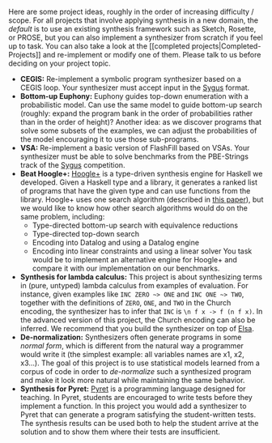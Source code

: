 Here are some project ideas, roughly in the order of increasing difficulty / scope. For all projects that involve applying synthesis in a new domain, the *default* is to use an existing synthesis framework such as Sketch, Rosette, or PROSE, but you can also implement a synthesizer from scratch if you feel up to task. You can also take a look at the [[completed projects|Completed-Projects]] and re-implement or modify one of them. Please talk to us before deciding on your project topic.

* **CEGIS:** Re-implement a symbolic program synthesizer based on a CEGIS loop. Your synthesizer must accept input in the [Sygus](http://sygus.org/) format.
* **Bottom-up Euphony:** Euphony guides top-down enumeration with a probabilistic model. Can use the same model to guide bottom-up search (roughly: expand the program bank in the order of probabilities rather than in the order of height)? Another idea: as we discover programs that solve some subsets of the examples, we can adjust the probabilities of the model encouraging it to use those sub-programs.
* **VSA:** Re-implement a basic version of FlashFill based on VSAs. Your synthesizer must be able to solve benchmarks from the PBE-Strings track of the [Sygus](http://sygus.org/) competition.
* **Beat Hoogle+:** [Hoogle+](http://goto.ucsd.edu/hoogle_plus) is a type-driven synthesis engine for Haskell we developed. Given a Haskell type and a library, it generates a ranked list of programs that have the given type and can use functions from the library. Hoogle+ uses one search algorithm (described in [this paper](https://cseweb.ucsd.edu/~npolikarpova/publications/popl20.pdf)), but we would like to know how other search algorithms would do on the same problem, including:
    * Type-directed bottom-up search with equivalence reductions
    * Type-directed top-down search
    * Encoding into Datalog and using a Datalog engine
    * Encoding into linear constraints and using a linear solver
You task would be to implement an alternative engine for Hoogle+ and compare it with our implementation on our benchmarks.
* **Synthesis for lambda calculus:** This project is about synthesizing terms in (pure, untyped) lambda calculus from examples of evaluation. For instance, given examples like `INC ZERO ~> ONE` and `INC ONE ~> TWO`, together with the definitions of `ZERO`, `ONE`, and `TWO` in the Church encoding, the synthesizer has to infer that `INC` is `\n f x -> f (n f x)`. In the advanced version of this project, the Church encoding can also be inferred. We recommend that you build the synthesizer on top of [Elsa](https://github.com/ucsd-progsys/elsa).
* **De-normalization:** Synthesizers often generate programs in some *normal form*, which is different from the natural way a programmer would write it (the simplest example: all variables names are x1, x2, x3...). The goal of this project is to use statistical models learned from a corpus of code in order to *de-normalize* such a synthesized program and make it look more natural while maintaining the same behavior.
* **Synthesis for Pyret:** [Pyret](https://www.pyret.org/) is a programming language designed for teaching. In Pyret, students are encouraged to write tests before they implement a function. In this project you would add a synthesizer to Pyret that can generate a program satisfying the student-written tests. The synthesis results can be used both to help the student arrive at the solution and to show them where their tests are insufficient.